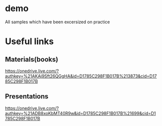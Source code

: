 # demo
All samples which have been excersized on practice

# Useful links
## Materials(books)
https://onedrive.live.com/?authkey=%21AKAj9Sft26QGgHA&id=D1785C298F1B017B%213873&cid=D1785C298F1B017B

## Presentations
https://onedrive.live.com/?authkey=%21ADB8xoKbMT40R9w&id=D1785C298F1B017B%21699&cid=D1785C298F1B017B

